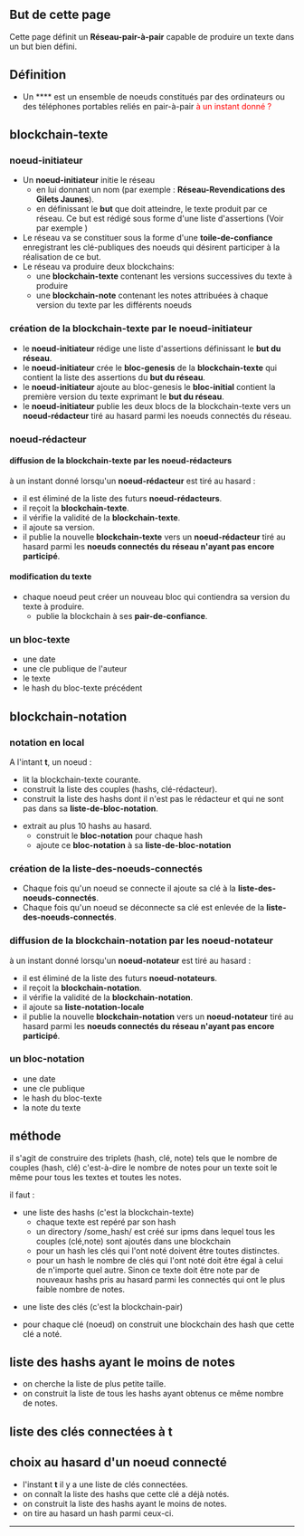 But de cette page
-----------------

Cette page définit un **Réseau-pair-à-pair** capable de produire un
texte dans un but bien défini.

Définition
----------

-   Un **** est un ensemble de noeuds constitués par des ordinateurs ou
    des téléphones portables reliés en pair-à-pair <font color=red>à un
    instant donné ?</font>

blockchain-texte
----------------

### noeud-initiateur

-   Un **noeud-initiateur** initie le réseau
    -   en lui donnant un nom (par exemple : **Réseau-Revendications des
        Gilets Jaunes**).
    -   en définissant le **but** que doit atteindre, le texte produit
        par ce réseau. Ce but est rédigé sous forme d'une liste
        d'assertions (Voir par exemple )
-   Le réseau va se constituer sous la forme d'une
    **toile-de-confiance** enregistrant les clé-publiques des noeuds qui
    désirent participer à la réalisation de ce but.
-   Le réseau va produire deux blockchains:
    -   une **blockchain-texte** contenant les versions successives du
        texte à produire
    -   une **blockchain-note** contenant les notes attribuées à chaque
        version du texte par les différents noeuds

### création de la blockchain-texte par le **noeud-initiateur**

-   le **noeud-initiateur** rédige une liste d'assertions définissant le
    **but du réseau**.
-   le **noeud-initiateur** crée le **bloc-genesis** de la
    **blockchain-texte** qui contient la liste des assertions du **but
    du réseau**.
-   le **noeud-initiateur** ajoute au bloc-genesis le **bloc-initial**
    contient la première version du texte exprimant le **but du
    réseau**.
-   le **noeud-initiateur** publie les deux blocs de la blockchain-texte
    vers un **noeud-rédacteur** tiré au hasard parmi les noeuds
    connectés du réseau.

### noeud-rédacteur

#### diffusion de la blockchain-texte par les **noeud-rédacteurs**

à un instant donné lorsqu'un **noeud-rédacteur** est tiré au hasard :

-   il est éliminé de la liste des futurs **noeud-rédacteurs**.
-   il reçoit la **blockchain-texte**.
-   il vérifie la validité de la **blockchain-texte**.
-   il ajoute sa version.
-   il publie la nouvelle **blockchain-texte** vers un
    **noeud-rédacteur** tiré au hasard parmi les **noeuds connectés du
    réseau n'ayant pas encore participé**.

#### modification du texte

-   chaque noeud peut créer un nouveau bloc qui contiendra sa version du
    texte à produire.
    -   publie la blockchain à ses **pair-de-confiance**.

### un bloc-texte

-   une date
-   une cle publique de l'auteur
-   le texte
-   le hash du bloc-texte précédent

blockchain-notation
-------------------

### notation en local

A l'intant **t**, un noeud :

-   lit la blockchain-texte courante.
-   construit la liste des couples (hashs, clé-rédacteur).
-   construit la liste des hashs dont il n'est pas le rédacteur et qui
    ne sont pas dans sa **liste-de-bloc-notation**.

<!-- -->

-   extrait au plus 10 hashs au hasard.
    -   construit le **bloc-notation** pour chaque hash
    -   ajoute ce **bloc-notation** à sa **liste-de-bloc-notation**

### création de la liste-des-noeuds-connectés

-   Chaque fois qu'un noeud se connecte il ajoute sa clé à la
    **liste-des-noeuds-connectés**.
-   Chaque fois qu'un noeud se déconnecte sa clé est enlevée de la
    **liste-des-noeuds-connectés**.

### diffusion de la blockchain-notation par les **noeud-notateur**

à un instant donné lorsqu'un **noeud-notateur** est tiré au hasard :

-   il est éliminé de la liste des futurs **noeud-notateurs**.
-   il reçoit la **blockchain-notation**.
-   il vérifie la validité de la **blockchain-notation**.
-   il ajoute sa **liste-notation-locale**
-   il publie la nouvelle **blockchain-notation** vers un
    **noeud-notateur** tiré au hasard parmi les **noeuds connectés du
    réseau n'ayant pas encore participé**.

### un bloc-notation

-   une date
-   une cle publique
-   le hash du bloc-texte
-   la note du texte

méthode
-------

il s'agit de construire des triplets (hash, clé, note) tels que le
nombre de couples (hash, clé) c'est-à-dire le nombre de notes pour un
texte soit le même pour tous les textes et toutes les notes.

il faut :

-   une liste des hashs (c'est la blockchain-texte)
    -   chaque texte est repéré par son hash
    -   un directory /some\_hash/ est créé sur ipms dans lequel tous les
        couples (clé,note) sont ajoutés dans une blockchain
    -   pour un hash les clés qui l'ont noté doivent être toutes
        distinctes.
    -   pour un hash le nombre de clés qui l'ont noté doit être égal à
        celui de n'importe quel autre. Sinon ce texte doit être note par
        de nouveaux hashs pris au hasard parmi les connectés qui ont le
        plus faible nombre de notes.

<!-- -->

-   une liste des clés (c'est la blockchain-pair)

<!-- -->

-   pour chaque clé (noeud) on construit une blockchain des hash que
    cette clé a noté.

liste des hashs ayant le moins de notes
---------------------------------------

-   on cherche la liste de plus petite taille.
-   on construit la liste de tous les hashs ayant obtenus ce même nombre
    de notes.

liste des clés connectées à t
-----------------------------

choix au hasard d'un noeud connecté
-----------------------------------

-   l'instant **t** il y a une liste de clés connectées.
-   on connaît la liste des hashs que cette clé a déjà notés.
-   on construit la liste des hashs ayant le moins de notes.
-   on tire au hasard un hash parmi ceux-ci.

------------------------------------------------------------------------
